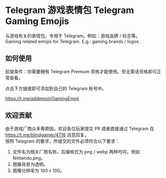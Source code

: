 # Telegram 游戏表情包 Telegram Gaming Emojis

与游戏有关的表情包，专用于 Telegram。例如：游戏品牌 / 标志等。  
Gaming related emojis for Telegram. E.g.: gaming brands / logos.

## 如何使用

前提条件：你需要拥有 Telegram Premium 资格才能使用。但无需该资格即可正常查看。

点击下方链接即可添加到自己的 Telegram 账号中。

 https://t.me/addemoji/GamingEmoji

## 欢迎贡献

由于游戏厂商众多等原因，欢迎各位玩家提交 PR 或者直接通过 Telegram 在 https://t.me/blindgamer/4716 消息回复。  
按照 Telegram 的要求，所提交的文件必须符合以下要求：
1. 文件名为相关厂商名称，后缀格式为 png / webp 两种均可。例如 Nintendo.png。
2. 图像背景为透明。
3. 图像分辨率为 100 x 100。
